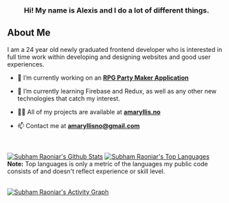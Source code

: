 <h3 align="center">Hi! My name is Alexis and I do a lot of different things.</h3>

## About Me

I am a 24 year old newly graduated frontend developer who is interested in full time work within developing and designing websites and good user experiences.

- 🔭 I’m currently working on an **[RPG Party Maker Application](https://www.figma.com/proto/D1etYzzdXtWqJm20iWAGPZ/VENTURY?node-id=117%3A769&scaling=min-zoom&page-id=0%3A1&starting-point-node-id=117%3A769&show-proto-sidebar=1)**

- 🌱 I’m currently learning Firebase and Redux, as well as any other new technologies that catch my interest.

- 👨‍💻 All of my projects are available at **[amaryllis.no](https://amaryllis.no)**

- 📫 Contact me at **amaryllisno@gmail.com**

<!-- [![React Badge](https://img.shields.io/badge/-React-61DBFB?style=for-the-badge&labelColor=black&logo=react&logoColor=61DBFB)](#)  [![Javascript Badge](https://img.shields.io/badge/-Javascript-F0DB4F?style=for-the-badge&labelColor=black&logo=javascript&logoColor=F0DB4F)](#) [![Typescript Badge](https://img.shields.io/badge/-Typescript-007acc?style=for-the-badge&labelColor=black&logo=typescript&logoColor=007acc)](#) [![Nodejs Badge](https://img.shields.io/badge/-Nodejs-3C873A?style=for-the-badge&labelColor=black&logo=node.js&logoColor=3C873A)](#) [![GraphQL Badge](https://img.shields.io/badge/-GraphQl-e535ab?style=for-the-badge&labelColor=black&logo=node.js&logoColor=e535ab)](#) -->
<br/>

  <br/>
    <a href="https://github.com/AmaryllisNO/github-readme-stats"><img alt="Subham Raoniar's Github Stats" src="https://github-readme-stats.vercel.app/api?username=AmaryllisNO&show_icons=true&count_private=true&theme=react&hide_border=true&bg_color=0D1117" /></a>
  <a href="https://github.com/AmaryllisNO/github-readme-stats"><img alt="Subham Raoniar's Top Languages" src="https://github-readme-stats.vercel.app/api/top-langs/?username=AmaryllisNO&langs_count=8&count_private=true&layout=compact&theme=react&hide_border=true&bg_color=0D1117" /></a>
  <br/>
  <b>Note:</b> Top languages is only a metric of the languages my public code consists of and doesn't reflect experience or skill level.

<br/>
<br/>

<a href="https://github.com/AmaryllisNO/github-readme-activity-graph"><img alt="Subham Raoniar's Activity Graph" src="https://activity-graph.herokuapp.com/graph?username=AmaryllisNO&bg_color=0D1117&color=5BCDEC&line=5BCDEC&point=FFFFFF&hide_border=true" /></a>

<br/>
<br/>
